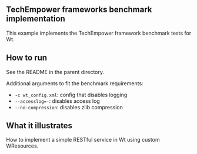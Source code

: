 TechEmpower frameworks benchmark implementation
-----------------------------------------------

This example implements the TechEmpower framework benchmark tests for Wt.

How to run
----------

See the README in the parent directory.

Additional arguments to fit the benchmark requirements:

- `-c wt_config.xml`: config that disables logging
- `--accesslog=-`: disables access log
- `--no-compression`: disables zlib compression

What it illustrates
-------------------

How to implement a simple RESTful service in Wt using custom WResources.
